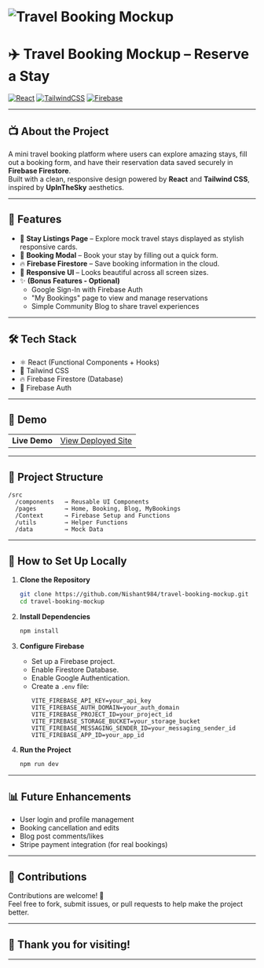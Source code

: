 # ![Travel Booking Mockup](https://images.unsplash.com/photo-1507525428034-b723cf961d3e?crop=entropy&cs=tinysrgb&fit=crop&h=300&w=1200)

# ✈️ Travel Booking Mockup – Reserve a Stay

[![React](https://img.shields.io/badge/React-18.2.0-61DAFB?style=for-the-badge&logo=react&logoColor=black)](https://react.dev/)
[![TailwindCSS](https://img.shields.io/badge/TailwindCSS-3.4.0-38BDF8?style=for-the-badge&logo=tailwindcss&logoColor=white)](https://tailwindcss.com/)
[![Firebase](https://img.shields.io/badge/Firebase-9.6.1-FFCA28?style=for-the-badge&logo=firebase&logoColor=black)](https://firebase.google.com/)

---

## 📺 About the Project

A mini travel booking platform where users can explore amazing stays, fill out a booking form, and have their reservation data saved securely in **Firebase Firestore**.  
Built with a clean, responsive design powered by **React** and **Tailwind CSS**, inspired by **UpInTheSky** aesthetics.

---

## 🚀 Features

- 📍 **Stay Listings Page** – Explore mock travel stays displayed as stylish responsive cards.
- 📝 **Booking Modal** – Book your stay by filling out a quick form.
- 🔥 **Firebase Firestore** – Save booking information in the cloud.
- 📱 **Responsive UI** – Looks beautiful across all screen sizes.
- ✨ **(Bonus Features - Optional)**  
  - Google Sign-In with Firebase Auth  
  - "My Bookings" page to view and manage reservations  
  - Simple Community Blog to share travel experiences

---

## 🛠 Tech Stack

- ⚛️ React (Functional Components + Hooks)
- 🎨 Tailwind CSS
- 🔥 Firebase Firestore (Database)
- 🔐 Firebase Auth

---

## 📸 Demo

|  |  |
|:-|:-|
| **Live Demo** | [View Deployed Site](https://travel-booking-mockup.vercel.app/) |

---

## 📂 Project Structure

```
/src
  /components   → Reusable UI Components
  /pages        → Home, Booking, Blog, MyBookings
  /Context      → Firebase Setup and Functions
  /utils        → Helper Functions
  /data         → Mock Data
```

---

## 📜 How to Set Up Locally

1. **Clone the Repository**
   ```bash
   git clone https://github.com/Nishant984/travel-booking-mockup.git
   cd travel-booking-mockup
   ```

2. **Install Dependencies**
   ```bash
   npm install
   ```

3. **Configure Firebase**
   - Set up a Firebase project.
   - Enable Firestore Database.
   - Enable Google Authentication.
   - Create a `.env` file:
     ```env
     VITE_FIREBASE_API_KEY=your_api_key
     VITE_FIREBASE_AUTH_DOMAIN=your_auth_domain
     VITE_FIREBASE_PROJECT_ID=your_project_id
     VITE_FIREBASE_STORAGE_BUCKET=your_storage_bucket
     VITE_FIREBASE_MESSAGING_SENDER_ID=your_messaging_sender_id
     VITE_FIREBASE_APP_ID=your_app_id
     ```

4. **Run the Project**
   ```bash
   npm run dev
   ```

---

## 📊 Future Enhancements

- User login and profile management
- Booking cancellation and edits
- Blog post comments/likes
- Stripe payment integration (for real bookings)

---


## 🤝 Contributions

Contributions are welcome! 🌟  
Feel free to fork, submit issues, or pull requests to help make the project better.

---

## 🌟 Thank you for visiting!

---

